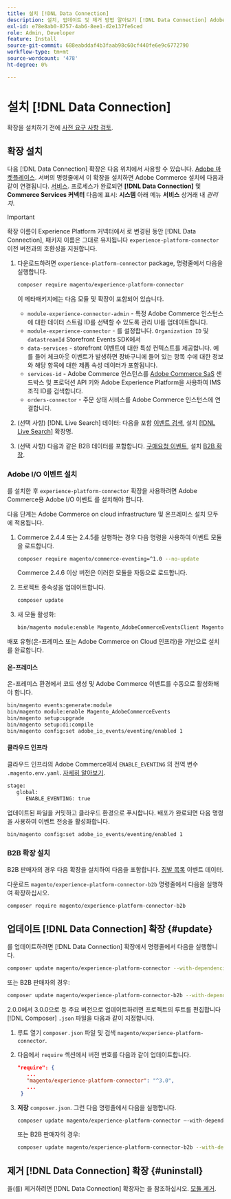 ```yaml
---
title: 설치 [!DNL Data Connection]
description: 설치, 업데이트 및 제거 방법 알아보기 [!DNL Data Connection] Adobe Commerce에서 확장되었습니다.
exl-id: e78e8ab0-8757-4ab6-8ee1-d2e137fe6ced
role: Admin, Developer
feature: Install
source-git-commit: 688eabddaf4b3faab98c60cf440fe6e9c6772790
workflow-type: tm+mt
source-wordcount: '478'
ht-degree: 0%

---
```


# 설치 [!DNL Data Connection]

확장을 설치하기 전에 [사전 요구 사항 검토](overview.md#prereqs).

## 확장 설치

다음 [!DNL Data Connection] 확장은 다음 위치에서 사용할 수 있습니다. [Adobe 마켓플레이스](https://commercemarketplace.adobe.com/magento-experience-platform-connector.html). 서버의 명령줄에서 이 확장을 설치하면 Adobe Commerce 설치에 다음과 같이 연결됩니다. [서비스](../landing/saas.md). 프로세스가 완료되면 **[!DNL Data Connection]** 및 **Commerce Services 커넥터** 다음에 표시: **시스템** 아래 메뉴 **서비스** 상거래 내 _관리자_.

>[!IMPORTANT]
>
>확장 이름이 Experience Platform 커넥터에서 로 변경된 동안 [!DNL Data Connection], 패키지 이름은 그대로 유지됩니다 `experience-platform-connector` 이전 버전과의 호환성을 지원합니다.

1. 다운로드하려면 `experience-platform-connector` package, 명령줄에서 다음을 실행합니다.

   ```bash
   composer require magento/experience-platform-connector
   ```

   이 메타패키지에는 다음 모듈 및 확장이 포함되어 있습니다.

   * `module-experience-connector-admin` - 특정 Adobe Commerce 인스턴스에 대한 데이터 스트림 ID를 선택할 수 있도록 관리 UI를 업데이트합니다.
   * `module-experience-connector` - 를 설정합니다. `Organization ID` 및 `datastreamId` Storefront Events SDK에서
   * `data-services` - storefront 이벤트에 대한 특성 컨텍스트를 제공합니다. 예를 들어 체크아웃 이벤트가 발생하면 장바구니에 들어 있는 항목 수에 대한 정보와 해당 항목에 대한 제품 속성 데이터가 포함됩니다.
   * `services-id` - Adobe Commerce 인스턴스를 [Adobe Commerce SaS](../landing/saas.md) 샌드박스 및 프로덕션 API 키와 Adobe Experience Platform을 사용하여 IMS 조직 ID를 검색합니다.
   * `orders-connector` - 주문 상태 서비스를 Adobe Commerce 인스턴스에 연결합니다.

1. (선택 사항) [!DNL Live Search] 데이터: 다음을 포함 [이벤트 검색](events.md#search-events), 설치 [[!DNL Live Search]](../live-search/install.md) 확장명.

1. (선택 사항) 다음과 같은 B2B 데이터를 포함합니다. [구매요청 이벤트](events.md#b2b-events), 설치 [B2B 확장](#install-the-b2b-extension).

### Adobe I/O 이벤트 설치

를 설치한 후 `experience-platform-connector` 확장을 사용하려면 Adobe Commerce용 Adobe I/O 이벤트 를 설치해야 합니다.

다음 단계는 Adobe Commerce on cloud infrastructure 및 온프레미스 설치 모두에 적용됩니다.

1. Commerce 2.4.4 또는 2.4.5를 실행하는 경우 다음 명령을 사용하여 이벤트 모듈을 로드합니다.

   ```bash
   composer require magento/commerce-eventing=^1.0 --no-update
   ```

   Commerce 2.4.6 이상 버전은 이러한 모듈을 자동으로 로드합니다.

1. 프로젝트 종속성을 업데이트합니다.

   ```bash
   composer update
   ```

1. 새 모듈 활성화:

   ```bash
   bin/magento module:enable Magento_AdobeCommerceEventsClient Magento_AdobeCommerceEventsGenerator Magento_AdobeIoEventsClient Magento_AdobeCommerceOutOfProcessExtensibility
   ```

배포 유형(온-프레미스 또는 Adobe Commerce on Cloud 인프라)을 기반으로 설치를 완료합니다.

#### 온-프레미스

온-프레미스 환경에서 코드 생성 및 Adobe Commerce 이벤트를 수동으로 활성화해야 합니다.

```bash
bin/magento events:generate:module
bin/magento module:enable Magento_AdobeCommerceEvents
bin/magento setup:upgrade
bin/magento setup:di:compile
bin/magento config:set adobe_io_events/eventing/enabled 1
```

#### 클라우드 인프라

클라우드 인프라의 Adobe Commerce에서 `ENABLE_EVENTING` 의 전역 변수 `.magento.env.yaml`. [자세히 알아보기](https://experienceleague.adobe.com/docs/commerce-cloud-service/user-guide/configure/env/stage/variables-global.html#enable_eventing).

```bash
stage:
   global:
      ENABLE_EVENTING: true
```

업데이트된 파일을 커밋하고 클라우드 환경으로 푸시합니다. 배포가 완료되면 다음 명령을 사용하여 이벤트 전송을 활성화합니다.

```bash
bin/magento config:set adobe_io_events/eventing/enabled 1
```

### B2B 확장 설치

B2B 판매자의 경우 다음 확장을 설치하여 다음을 포함합니다. [징발 목록](events.md#b2b-events) 이벤트 데이터.

다운로드 `magento/experience-platform-connector-b2b` 명령줄에서 다음을 실행하여 확장하십시오.

```bash
composer require magento/experience-platform-connector-b2b
```

## 업데이트 [!DNL Data Connection] 확장 {#update}

를 업데이트하려면 [!DNL Data Connection] 확장에서 명령줄에서 다음을 실행합니다.

```bash
composer update magento/experience-platform-connector --with-dependencies
```

또는 B2B 판매자의 경우:

```bash
composer update magento/experience-platform-connector-b2b --with-dependencies
```

2.0.0에서 3.0.0으로 등 주요 버전으로 업데이트하려면 프로젝트의 루트를 편집합니다 [!DNL Composer] `.json` 파일을 다음과 같이 지정합니다.

1. 루트 열기 `composer.json` 파일 및 검색 `magento/experience-platform-connector`.

1. 다음에서 `require` 섹션에서 버전 번호를 다음과 같이 업데이트합니다.

   ```json
   "require": {
      ...
      "magento/experience-platform-connector": "^3.0",
      ...
    }
   ```

1. **저장** `composer.json`. 그런 다음 명령줄에서 다음을 실행합니다.

   ```bash
   composer update magento/experience-platform-connector –-with-dependencies
   ```

   또는 B2B 판매자의 경우:

   ```bash
   composer update magento/experience-platform-connector-b2b --with-dependencies
   ```

## 제거 [!DNL Data Connection] 확장 {#uninstall}

을(를) 제거하려면 [!DNL Data Connection] 확장자는 을 참조하십시오. [모듈 제거](https://experienceleague.adobe.com/docs/commerce-operations/installation-guide/tutorials/uninstall-modules.html).
